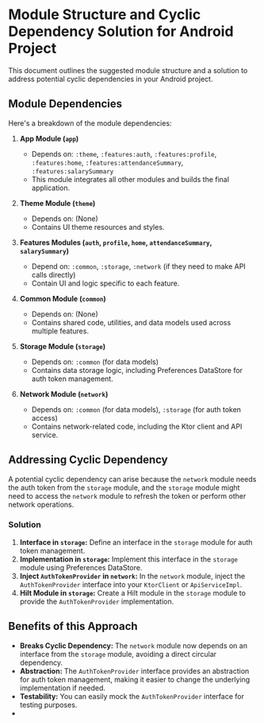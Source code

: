 # Module Structure and Cyclic Dependency Solution for Android Project

This document outlines the suggested module structure and a solution to address potential cyclic dependencies in your Android project.

## Module Dependencies

Here's a breakdown of the module dependencies:

1. **App Module (`app`)**
    - Depends on: `:theme`, `:features:auth`, `:features:profile`, `:features:home`, `:features:attendanceSummary`, `:features:salarySummary`
    - This module integrates all other modules and builds the final application.

2. **Theme Module (`theme`)**
    - Depends on: (None)
    - Contains UI theme resources and styles.

3. **Features Modules (`auth`, `profile`, `home`, `attendanceSummary`, `salarySummary`)**
    - Depend on: `:common`, `:storage`, `:network` (if they need to make API calls directly)
    - Contain UI and logic specific to each feature.

4. **Common Module (`common`)**
    - Depends on: (None)
    - Contains shared code, utilities, and data models used across multiple features.

5. **Storage Module (`storage`)**
    - Depends on: `:common` (for data models)
    - Contains data storage logic, including Preferences DataStore for auth token management.

6. **Network Module (`network`)**
    - Depends on: `:common` (for data models), `:storage` (for auth token access)
    - Contains network-related code, including the Ktor client and API service.

## Addressing Cyclic Dependency

A potential cyclic dependency can arise because the `network` module needs the auth token from the `storage` module, and the `storage` module might need to access the `network` module to refresh the token or perform other network operations.

### Solution

1. **Interface in `storage`:** Define an interface in the `storage` module for auth token management.
2. **Implementation in `storage`:** Implement this interface in the `storage` module using Preferences DataStore.
3. **Inject `AuthTokenProvider` in `network`:** In the `network` module, inject the `AuthTokenProvider` interface into your `KtorClient` or `ApiServiceImpl`.
4. **Hilt Module in `storage`:** Create a Hilt module in the `storage` module to provide the `AuthTokenProvider` implementation.

## Benefits of this Approach

- **Breaks Cyclic Dependency:** The `network` module now depends on an interface from the `storage` module, avoiding a direct circular dependency.
- **Abstraction:** The `AuthTokenProvider` interface provides an abstraction for auth token management, making it easier to change the underlying implementation if needed.
- **Testability:** You can easily mock the `AuthTokenProvider` interface for testing purposes.
- 
